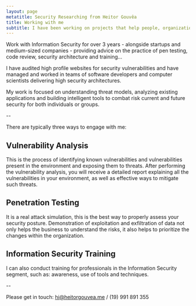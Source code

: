 ```yaml
---
layout: page
metatitle: Security Researching from Heitor Gouvêa
title: Working with me
subtitle: I have been working on projects that help people, organizations and companies take control of their own informations.
---
```


Work with Information Security for over 3 years - alongside startups and medium-sized companies - providing advice on the practice of pen testing, code review, security architecture and training...

I have audited high profile websites for security vulnerabilities and have managed and worked in teams of software developers and computer scientists delivering high security architectures.

My work is focused on understanding threat models, analyzing existing applications and building intelligent tools to combat risk current and future security for both individuals or groups.

--

There are typically three ways to engage with me:

## Vulnerability Analysis

This is the process of identifying known vulnerabilities and vulnerabilities present in the environment and exposing them to threats. After performing the vulnerability analysis, you will receive a detailed report explaining all the vulnerabilities in your environment, as well as effective ways to mitigate such threats.

## Penetration Testing

It is a real attack simulation, this is the best way to properly assess your security posture. Demonstration of exploitation and exfiltration of data not only helps the business to understand the risks, it also helps to prioritize the changes within the organization.

## Information Security Training

I can also conduct training for professionals in the Information Security segment, such as: awareness, use of tools and techniques.

--

Please get in touch: <hi@heitorgouvea.me> / (19) 991 891 355
